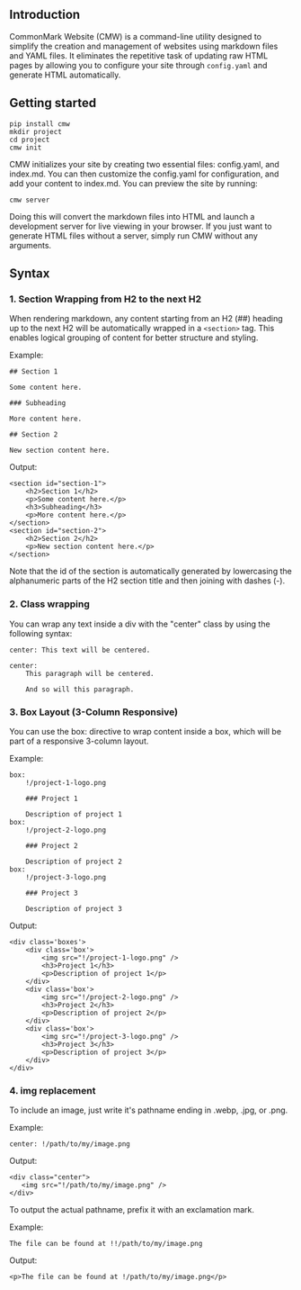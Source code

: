 ## Introduction

CommonMark Website (CMW) is a command-line utility designed to simplify the
creation and management of websites using markdown files and YAML files. It
eliminates the repetitive task of updating raw HTML pages by allowing you to
configure your site through `config.yaml` and generate HTML automatically.

## Getting started

    pip install cmw
    mkdir project
    cd project
    cmw init

CMW initializes your site by creating two essential files: config.yaml, and
index.md. You can then customize the config.yaml for configuration, and add
your content to index.md. You can preview the site by running:

    cmw server

Doing this will convert the markdown files into HTML and launch a development
server for live viewing in your browser. If you just want to generate HTML
files without a server, simply run CMW without any arguments.

## Syntax

### 1. Section Wrapping from H2 to the next H2

When rendering markdown, any content starting from an H2 (##) heading up to the
next H2 will be automatically wrapped in a `<section>` tag. This enables
logical grouping of content for better structure and styling.

Example:

    ## Section 1

    Some content here.

    ### Subheading

    More content here.

    ## Section 2

    New section content here.

Output:

    <section id="section-1">
        <h2>Section 1</h2>
        <p>Some content here.</p>
        <h3>Subheading</h3>
        <p>More content here.</p>
    </section>
    <section id="section-2">
        <h2>Section 2</h2>
        <p>New section content here.</p>
    </section>

Note that the id of the section is automatically generated by lowercasing the
alphanumeric parts of the H2 section title and then joining with dashes (-).

### 2. Class wrapping

You can wrap any text inside a div with the "center" class by using the
following syntax:

    center: This text will be centered.

    center:
        This paragraph will be centered.

        And so will this paragraph.

### 3. Box Layout (3-Column Responsive)

You can use the box: directive to wrap content inside a box, which will be part
of a responsive 3-column layout.

Example:

    box:
        !/project-1-logo.png

        ### Project 1

        Description of project 1
    box:
        !/project-2-logo.png

        ### Project 2

        Description of project 2
    box:
        !/project-3-logo.png

        ### Project 3

        Description of project 3

 Output:

    <div class='boxes'>
        <div class='box'>
            <img src="!/project-1-logo.png" />
            <h3>Project 1</h3>
            <p>Description of project 1</p>
        </div>
        <div class='box'>
            <img src="!/project-2-logo.png" />
            <h3>Project 2</h3>
            <p>Description of project 2</p>
        </div>
        <div class='box'>
            <img src="!/project-3-logo.png" />
            <h3>Project 3</h3>
            <p>Description of project 3</p>
        </div>
    </div>

### 4. img replacement

To include an image, just write it's pathname ending in .webp, .jpg, or .png.

Example:

    center: !/path/to/my/image.png

Output:

    <div class="center">
       <img src="!/path/to/my/image.png" />
    </div>

To output the actual pathname, prefix it with an exclamation mark.

Example:

    The file can be found at !!/path/to/my/image.png

Output:

    <p>The file can be found at !/path/to/my/image.png</p>
